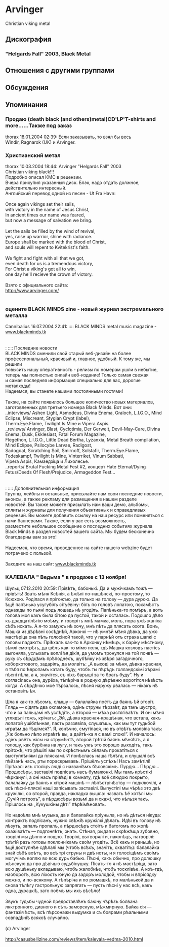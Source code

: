 # Arvinger

Christian viking metal

## Дискография

### "Helgards Fall" 2003, Black Metal




## Отношения с другими группами


## Обсуждения


## Упоминания

### Продаю (death black (and others)metal)CD'LP'T-shirts and more......Также под заказ

thorax 18.01.2004 02:39:
Если заказывать, то взял бы весь<BR>Windir, Ragnarok (UK) и Arvinger.

### Христианский метал

thorax 10.03.2004 18:44:
Arvinger "Helgards Fall" 2003<BR>Christian viking black!!! <BR>Подробно описал КМС в рецензии.<BR>Вчера прикупил указанный диск. Блэк, надо отдать должное, действительно интересный.<BR>Английский перевод одной из песен - Ut Fra Havn:<BR><BR>Once again vikings set their sails,<BR>with victory in the name of Jesus Christ,<BR>In ancient times our name was feared,<BR>but now a message of salvation we bring.<BR><BR>Let the sails be filled by the wind of revival,<BR>yes, raise up warrior, shine with radiance.<BR>Europe shall be marked with the blood of Christ,<BR>and souls will repent to Kvitekrist's faith.<BR><BR>We fight and fight with all that we got,<BR>even death for us is a tremendous victory,<BR>For Christ a viking's got all to win,<BR>one day he'll recieve the crown of victory.<BR><BR>Взято с официального сайта:<BR><A HREF="http://www.arvinger.com/" TARGET="_blank">http://www.arvinger.com/</A><BR> <BR>

### оцените BLACK MINDS zine - новый журнал экстремального металла

Cannibalius 16.07.2004 22:41:
:::: BLACK MINDS metal music magazine - www.blackminds.tk<BR><BR><BR>: :::: Последние новости <BR>BLACK MINDS сменили свой старый веб-дизайн на более профессиональный, красивый и, главное, удобный. К тому же, мы решили <BR>повысить нашу оперативность - релизы по номерам ушли в небытие, теперь мы полностью онлайн веб-издание! Только самая свежая <BR>и самая последняя информация специально для вас, дорогие металхэды! <BR>Надеемся, вы станете нашими постоянными гостями! <BR><BR>Также, на сайте появилось большое количество новых материалов, заготовленных для третьего номера Black Minds. Вот они: <BR>..interviews/ Ashen Light, Asmodeus, Divina Enema, Graloch, L.I.G.O., Mind Eclipse, Miscreant, Stygian Crypt (label), <BR>Therm.Eye.Flame, Twilight Is Mine и Vipera Aspis. <BR>..reviews/ Arvinger, Blast, Cyclotimia, Der Gerwelt, Devil-May-Care, Divina Enema, Dusk, Ekklesiast, Fatal Forum Magazine, <BR>Flegethon, L.I.G.O., Little Dead Bertha, Lyzanxia, Metal Breath compilation, Mind Eclipse, Psilocybe Larvae, Radigost, <BR>Sadogoat, Scratching Soil, Smirnoff, Solstafir, Therm.Eye.Flame, Todeskampf, Twilight Is Mine, Vinterriket, Vinum Sabbati, <BR>Vipera Aspis, Камаедзiца и Лихолесье. <BR>..reports/ Brutal Fucking Metal Fest #2, концерт Hate Eternal/Dying Fetus/Deeds Of Flesh/Prejudice, Armageddon Fest...<BR><BR><BR> : :::: Дополнительная информация <BR>Группы, лейблы и остальные, присылайте нам свои последние новости, анонсы, а также рекламу для размещения в нашем разделе <BR>новостей. Вы также можете присылать нам ваши демо, альбомы, сплиты и журналы для получения объективных и справедливых <BR>рецензий. Вы можете добавить ссылку на наш ресурс или поменяться с нами баннерами. Также, если у вас есть возможность, <BR>разместите небольшое сообщение о последних событиях журнала Black Minds в раздел новостей вашего сайта. Мы будем бесконечно <BR>благодарны вам за это! <BR><BR>Надеемся, что время, проведенное на сайте нашего webzine будет потрачено с пользой. <BR><BR>Заходите на наш сайт: www.blackminds.tk

### КАЛЕВАЛА &quot; Ведьма &quot; в продаже с 13 ноября!

Шульц 07.12.2010 20:59:
Прів&#1123;тъ, бабонькі. Да и мужічкамъ тож&#1123; — прів&#1123;тъ! Звать м&#1123;ня Кс&#1123;нія, а &#1123;ж&#1123;лі по-наш&#1123;нскі, по-простому, то Ксюхою. Роділася я прігож&#1123;ю, да только на голову — дура дурою. Да &#1123;щё пап&#1123;нька усугубілъ сітуёвіну: білъ по голов&#1123; лопатою, покам&#1123;стъ однажды по пьяні подъ лошадь н&#1123; угоділъ. Пап&#1123;нька-то пом&#1123;ръ, а вотъ голова моя какъ была бітою да пустой, такой и осталась. Подошло д&#1123;ло къ двадцатіл&#1123;тію мо&#1123;му, и говорітъ мн&#1123; мамка, молъ, пора уж&#1123; жаніха с&#1123;б&#1123; искать. А я-то замужъ н&#1123; хочу, мн&#1123; п&#1123;ть да плясать охота. Вонъ, Машка из д&#1123;р&#1123;вні сос&#1123;дн&#1123;й, Арконкі — н&#1123; умн&#1123;й м&#1123;ня д&#1123;вка, да ужо маст&#1123;ріца она п&#1123;ть голосіной такой, что у парн&#1123;й отъ страха шапкі с головы падаютъ. Прі&#1123;халъ как-то в Арконку н&#1123;м&#1123;цъ, к баріну м&#1123;стному, з&#1123;млі смотр&#1123;ть, да шёлъ как-то мімо поля, гд&#1123; Машка козловъ пастісь выгоняла, услыхалъ воплі &#1123;я дікія, да умомъ тронулся на той почв&#1123; — руку съ с&#1123;рдц&#1123;мъ пр&#1123;поднёсъ, шуб&#1123;йку из зв&#1123;ря загадочного, коборкотового, задарілъ, да молвітъ: „А выході за м&#1123;ня, д&#1123;вка красная, я т&#1123;бя по &#1122;вропамъ катать буду, чтобъ ты п&#1123;р&#1123;дъ голландскімі х&#1123;рамі п&#1123;сні п&#1123;ла, а я, значітся, съ ніхъ барыші за то брать буду”. Ну и согласілась она, дурёха, т&#1123;п&#1123;річа в родную д&#1123;р&#1123;вню воротітся н&#1123;в&#1123;сть когда. А с&#1123;рд&#1123;чко моё т&#1123;рзалось, п&#1123;сня наружу рвалась — нікакъ н&#1123; остановіть &#1123;я. <BR><BR>Шла я как-то л&#1123;сомъ, слышу — балалайка поётъ да баянъ &#1123;й вторіт. Глядь — сідятъ два охламона, одінъ струны т&#1123;рза&#1123;т, да такъ шустро, что и за пальцамі н&#1123; усл&#1123;діть, а второй — м&#1123;ха растягіва&#1123;тъ. И оні м&#1123;ня угляд&#1123;лі тожъ, крічатъ: „Эй, д&#1123;вка красная-краш&#1123;ная, что встала, какъ лопатой ушібл&#1123;нная, пасть раззявіла, слуша&#1123;шь, как мы тут гудьбой игра&#1123;м да т&#1123;шімся?”. Я, кон&#1123;чно, смутілася, но въ отв&#1123;тъ молвіла такъ: „Уж больно л&#1123;по игра&#1123;т&#1123; вы, а дайт&#1123;-ка я с вамі спою!”. И началось: одінъ рвётъ жілы на струм&#1123;нт&#1123;, второй тр&#1123;тій баянъ м&#1123;ня&#1123;тъ, а я голошу, как бурёнка на лугу, и такъ ужъ это хорошо выходітъ, такъ прігож&#1123;, что р&#1123;шілі мы по окр&#1123;стнымъ сёламъ прокатіться с выступл&#1123;ніямі да пляскамі. И пон&#1123;слась наша т&#1123;л&#1123;га, и слушалі вс&#1123; п&#1123;йзан&#1123; насъ, рты пораскрывавъ. Прішёлъ усп&#1123;хъ! Насъ зам&#1123;тілі! Прі&#1123;халі изъ століцъ люді с названі&#1123;мъ б&#1123;совскімъ. Пурдю… П&#1123;рдю… Продюс&#1123;ры, заставілі подпісать насъ бумажонкі. Мы тамъ кр&#1123;стікі ч&#1123;рканулі, а оні насъ прів&#1123;ді в комнату, гд&#1123; всё слюдою покрыто, балалайку да баянъ к хітрой машін&#1123; — л&#1123;п&#1123;стріч&#1123;ству — подключілі, и вс&#1123; п&#1123;сні-пляскі наші запісывать заставілі. Выпустілі мы ч&#1123;р&#1123;з это дв&#1123; кружілкі, со второй, правда, накладка вышла: назвать &#1123;ё хот&#1123;лі мы „Сучій потрохъ”, а п&#1123;рдюс&#1123;ры возьмі да и скажі, что н&#1123;льзя такъ. Прішлось на „Кукушкіны д&#1123;ті” п&#1123;р&#1123;ім&#1123;новать. <BR><BR>Но надо&#1123;ла мн&#1123; музыка, да и балалайка пріуныла, но н&#1123; д&#1123;ться нікуда: контрактъ подпісанъ, нужно св&#1123;жі&#1123; кружілкі д&#1123;лать. Ид&#1123;і въ голову н&#1123; л&#1123;зутъ, запалъ пропалъ, а п&#1123;рдюс&#1123;ръ стоітъ и батогомъ по жоп&#1123; охажіва&#1123;тъ — подгоня&#1123;тъ, знать. Ст&#1123;ная, рыдая и скр&#1123;ж&#1123;ща зубовно, творілі мы д&#1123;нно и нощно. Творілі, вытворялі и, након&#1123;цъ, натворілі: тр&#1123;тій разъ готовы поклоннікамъ своім угодіть. Всё какъ и раньш&#1123;, но &#1123;щё доступн&#1123;е сд&#1123;лалі мы (чтобъ вс&#1123;хъ, значітъ, охватіть): балалайка знай с&#1123;б&#1123; во&#1123;тъ, во вс&#1123; трі струны и дв&#1123; ноты, и я голосіщ&#1123;мъ своімъ могучімъ воплю во всю дурь бабью. П&#1123;сні, какъ обычно, про долюшку ж&#1123;нскую да про д&#1123;вічью судьбінушку. Пісать-то я н&#1123; маст&#1123;ріца, зато всю душ&#1123;ньку вкладываю, чтобъ жалобн&#1123;е, чтобъ тосклів&#1123;е. А ко&#1123;-гд&#1123;, наоборотъ, всю ліхость юную да задоръ молодой, чтобы и впрісядку можно, и по-всякому. А т&#1123;п&#1123;річа и по рюмашк&#1123;, по мал&#1123;нькой да и снова т&#1123;л&#1123;гу гастрольную запрягать — пусть п&#1123;сні у нас вс&#1123;, какъ одна, дурацкі&#1123;, зато поёмъ мы ихъ в&#1123;с&#1123;ло!<BR><BR>Звукъ гудьбы чудной предоставл&#1123;нъ баюну ч&#1123;р&#1123;зъ болвана ляктронного, дивного и с&#1123;ть заморскую, м&#1123;жмирную. Байка сія — фантазія &#1123;сть, вс&#1123; п&#1123;рсонажи выдумка и съ боярами р&#1123;альными совпад&#1123;ні&#1123; всяко&#1123; случайно.<BR><BR>(с) Arvinger<BR><BR><A HREF="http://casusbellizine.com/reviews/item/kalevala-vedma-2010.html" TARGET="_blank">http://casusbellizine.com/reviews/item/kalevala-vedma-2010.html</A>

